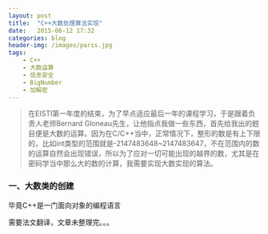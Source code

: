 ```yaml
---
layout: post
title:  "C++大数处理算法实现"
date:   2015-06-12 17:32
categories: blog
header-img: /images/paris.jpg
tags:
    - C++
    - 大数运算
    - 信息安全
    - BigNumber
    - 加解密
---
```


>在EISTI第一年度的结束，为了早点适应最后一年的课程学习，于是跟着负责人老师Bernard Gloneau先生，让他指点我做一些东西，首先给我出的题目便是大数的运算。因为在C/C++当中，正常情况下，整形的数是有上下限的，比如int类型的范围就是-2147483648~2147483647，不在范围内的数的运算自然会出现错误，所以为了应对一切可能出现的越界的数，尤其是在密码学当中那么大的数的计算，我需要实现大数实现的算法。

### 一、大数类的创建

毕竟C++是一门面向对象的编程语言

需要法文翻译，文章未整理完。。。
